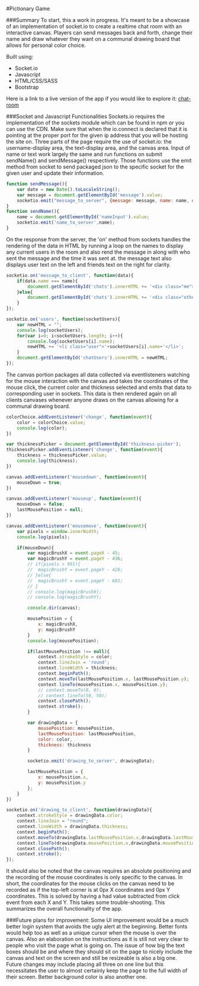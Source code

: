 #Pictionary Game

###Summary
To start, this a work in progress. It's meant to be a showcase of an implementation of socket.io to create a realtime chat room with an interactive canvas.  Players can send messages back and forth, change their name and draw whatever they want on a communal drawing board that allows for personal color choice.

Built using:
* Socket.io
* Javascript
* HTML/CSS/SASS
* Bootstrap

Here is a link to a live version of the app if you would like to explore it:
[chat-room](http://davidapirie.com/chat-room/)

###Socket and Javascript Functionalities
Sockets.io requires the implementation of the sockets module which can be found in npm or you can use the CDN. Make sure that when the io.connect is declared that it is pointing at the proper port for the given ip address that you will be hosting the site on. Three parts of the page require the use of socket.io: the username-display area, the text-display area, and the canvas area. Input of name or text work largely the same and run functions on submit sendName() and sendMessage() respectively. Those functions use the emit method from socket to send packaged json to the specific socket for the given user and update their information.

```javascript
function sendMessage(){
	var date = new Date().toLocaleString();
	var message = document.getElementById('message').value;
	socketio.emit("message_to_server", {message: message, name: name, date: date});
}
function sendName(){
	name = document.getElementById('nameInput').value;
	socketio.emit('name_to_server',name);
}
```

On the response from the server, the 'on' method from sockets handles the rendering of the data in HTML by running a loop on the names to display any current users in the room and also rend the message in along with who sent the message and the time it was sent at.  the message text also displays user text on the left and friends text on the right for clarity.

```javascript
socketio.on('message_to_client', function(data){
	if(data.name === name){
		document.getElementById('chats').innerHTML += '<div class="me"><div class="im-me">' + data.message + '</div><div class="info-text"><span class="im-name-me">'+ data.name + '</span>--' + data.date + '</div></div>';
	}else{
		document.getElementById('chats').innerHTML += '<div class="others"><div class="im-others">' + data.message + '</div></ br><div class="info-text"><span class="im-name-others">'+ data.name + '</span>--' + data.date + '</div></div>';
	}
});

socketio.on('users', function(socketUsers){
	var newHTML = "";
	console.log(socketUsers);
	for(var i=0; i<socketUsers.length; i++){
		console.log(socketUsers[i].name);
		newHTML += '<li class="user">'+socketUsers[i].name+'</li>';
	}
	document.getElementById('chatUsers').innerHTML = newHTML;
});
```

The canvas portion packages all data collected via eventlisteners watching for the mouse interaction with the canvas and takes the coordinates of the mouse click, the current color and thickness selected and emits that data to corresponding user in sockets. This data is then rendered again on all clients canvases whenever anyone draws on the canvas allowing for a communal drawing board.

```javascript
colorChoice.addEventListener('change', function(event){
	color = colorChoice.value;
	console.log(color);
})

var thicknessPicker = document.getElementById('thickness-picker');
thicknessPicker.addEventListener('change', function(event){
	thickness = thicknessPicker.value;
	console.log(thickness);
})

canvas.addEventListener('mousedown', function(event){
	mouseDown = true;
})

canvas.addEventListener('mouseup', function(event){
	mouseDown = false;
	lastMousePosition = null;
})

canvas.addEventListener('mousemove', function(event){
	var pixels = window.innerWidth;
	console.log(pixels);

	if(mouseDown){
		var magicBrushX = event.pageX - 45;
		var magicBrushY = event.pageY - 436;
		// if(pixels > 991){
		// 	magicBrushY = event.pageY - 426;
		// }else{
		// 	magicBrushY = event.pageY - 681;
		// }
		// console.log(magicBrushX);
		// console.log(magicBrushY);

		console.dir(canvas);

		mousePosition = {
			x: magicBrushX,
			y: magicBrushY
		}
		console.log(mousePosition);

		if(lastMousePosition !== null){
			context.strokeStyle = color;
			context.lineJoin = 'round';
			context.lineWidth = thickness;
			context.beginPath();
			context.moveTo(lastMousePosition.x, lastMousePosition.y);
			context.lineTo(mousePosition.x, mousePosition.y);
			// context.moveTo(0, 0);
			// context.lineTo(50, 50);
			context.closePath();
			context.stroke();
		}

		var drawingData = {
			mousePosition: mousePosition,
			lastMousePosition: lastMousePosition,
			color: color,
			thickness: thickness
		}

		socketio.emit('drawing_to_server', drawingData);

		lastMousePosition = {
			x: mousePosition.x,
			y: mousePosition.y
		};
	}
})

socketio.on('drawing_to_client', function(drawingData){
	context.strokeStyle = drawingData.color;
	context.lineJoin = "round";
	context.lineWidth = drawingData.thickness;
	context.beginPath();
	context.moveTo(drawingData.lastMousePosition.x,drawingData.lastMousePosition.y);
	context.lineTo(drawingData.mousePosition.x,drawingData.mousePosition.y);
	context.closePath();
	context.stroke();
});
```

It should also be noted that the canvas requires an absolute positioning and the recording of the mouse coordinates is only specific to the canvas. In short, the coordinates for the mouse clicks on the canvas need to be recorded as if the top-left corner is at 0px X coordinates and 0px Y coordinates. This is solved by having a had value subtracted from click event from each X and Y. This takes some trouble-shooting. This summarizes the overall functionality of the app.

###Future plans for improvement:
Some UI improvement would be a much better login system that avoids the ugly alert at the beginning. Better fonts would help too as well as a unique cursor when the mouse is over the canvas. Also an elaboration on the instructions as it is still not very clear to people who visit the page what is going on.  The issue of how big the text boxes should be and where they should sit on the page to nicely include the canvas and text on the screen and still be resizeable is also a big one.  Future changes may include placing all three on one line but this necessitates the user to almost certainly keep the page to the full width of their screen.  Better background color is also another one.
